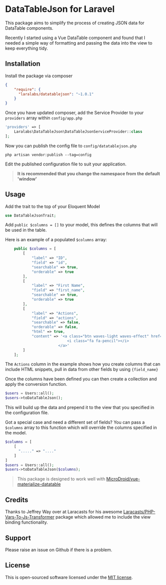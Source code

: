 # DataTableJson for Laravel

This package aims to simplify the process of creating JSON data for DataTable components.

Recently I started using a Vue DataTable component and found that I needed a simple way of formatting and passing the data into the view to keep everything tidy.

## Installation

Install the package via composer

```json
{
    "require": {
      "laralabs/datatablejson": "~1.0.1"     
    }
}
```

Once you have updated composer, add the Service Provider to your `providers` array within `config/app.php`

```php
'providers' => [
    Laralabs\DataTableJson\DataTableJsonServiceProvider::class
];
```

Now you can publish the config file to `config/datatablejson.php`

```
php artisan vendor:publish --tag=config
```

Edit the published configuration file to suit your application. 

>**It is recommended that you change the namespace from the default 'window'**

## Usage

Add the trait to the top of your Eloquent Model

```php
use DataTableJsonTrait;
```

Add `public $columns = []` to your model, this defines the columns that will be used in the table. 

Here is an example of a populated `$columns` array:

```php
    public $columns = [
        [
            "label" => "ID",
            "field" => "id",
            "searchable" => true,
            "orderable" => true
        ],
        [
            "label" => "First Name",
            "field" => "first_name",
            "searchable" => true,
            "orderable" => true
        ],
        [
            "label" => "Actions",
            "field" => "actions",
            "searchable" => false,
            "orderable" => false,
            "html" => true,
            "content" => '<a class="btn waves-light waves-effect" href="/admin/users/edit/{id}">
                            <i class="fa fa-pencil"></i>
                        </a>'
        ]
    ];
```

The `Actions` column in the example shows how you create columns that can include HTML snippets, pull in data from other fields by using `{field_name}`

Once the columns have been defined you can then create a collection and apply the conversion function.

```php
$users = Users::all();
$users->toDataTableJson();
```

This will build up the data and prepend it to the view that you specified in the configuration file.

Got a special case and need a different set of fields?
You can pass a `$columns` array to this function which will override the columns specified in the model.

```php
$columns = [
    [
      "....." => "...."
    ]
]
$users = Users::all();
$users->toDataTableJson($columns);
```

> This package is designed to work well with [MicroDroid/vue-materialize-datatable](https://github.com/MicroDroid/vue-materialize-datatable)

## Credits

Thanks to Jeffrey Way over at Laracasts for his awesome [Laracasts/PHP-Vars-To-Js-Transformer](https://github.com/laracasts/PHP-Vars-To-Js-Transformer) package which allowed me to include the view binding functionality.

## Support

Please raise an issue on Github if there is a problem.

## License

This is open-sourced software licensed under the [MIT license](http://opensource.org/licenses/MIT).